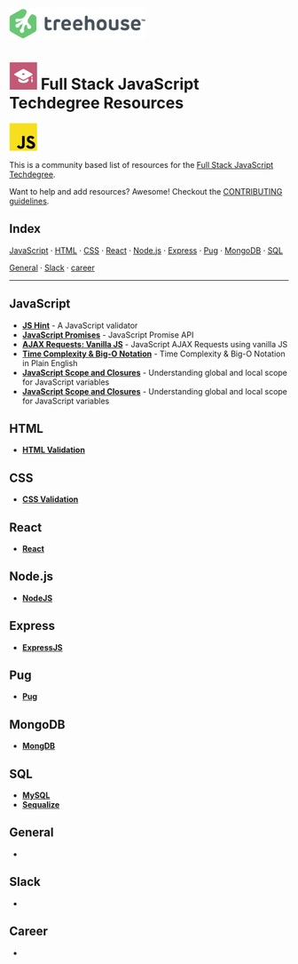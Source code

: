 ![Treehouse Logo](repo-imgs/treehouse_and_logo.png "Team Treehouse")

# ![Full Stack JavaScript Techdegree](repo-imgs/fsjs.png "FSJS") Full Stack JavaScript Techdegree Resources

![JavaScript](repo-imgs/js.png)

This is a community based list of resources for the [Full Stack JavaScript Techdegree](https://www.teamtreehouse.com).

Want to help and add resources? Awesome! Checkout the [CONTRIBUTING guidelines](CONTRIBUTING.md).

## Index

[JavaScript](#javascript) ·
[HTML](#html) ·
[CSS](#css) ·
[React](#react) ·
[Node.js](#node.js) ·
[Express](#express) ·
[Pug](#pug) ·
[MongoDB](#mongodb) ·
[SQL](#sqlL)

[General](#general) ·
[Slack](#slack) ·
[career](#career)

-------

## JavaScript
* **[JS Hint](http://jshint.com/)** - A JavaScript validator
* **[JavaScript Promises](https://davidwalsh.name/promises)** - JavaScript Promise API
* **[AJAX Requests: Vanilla JS](https://davidwalsh.name/xmlhttprequest)** - JavaScript AJAX Requests using vanilla JS
* **[Time Complexity & Big-O Notation](https://medium.freecodecamp.com/time-is-complex-but-priceless-f0abd015063c#.6a4s0p49a)** - Time Complexity & Big-O Notation in Plain English
* **[JavaScript Scope and Closures](https://css-tricks.com/javascript-scope-closures/)** - Understanding global and local scope for JavaScript variables
* **[JavaScript Scope and Closures](https://css-tricks.com/javascript-scope-closures/)** - Understanding global and local scope for JavaScript variables 

## HTML

* **[HTML Validation](https://validator.w3.org/)**

## CSS

* **[CSS Validation](https://jigsaw.w3.org/css-validator/)**

## React

* **[React](https://reactjs.org/)**

## Node.js

* **[NodeJS](https://nodejs.org/en/)**

## Express

* **[ExpressJS](http://expressjs.com)**

## Pug

* **[Pug](https://pugjs.org/api/getting-started.html)**

## MongoDB

* **[MongDB](https://docs.mongodb.com/)**

## SQL

* **[MySQL](https://dev.mysql.com/doc/)**
* **[Sequalize](http://docs.sequelizejs.com/)**



## General

*

## Slack

*

## Career

*
